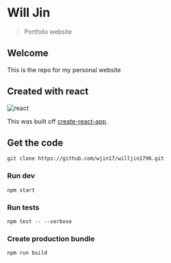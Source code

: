 # Will Jin

> Portfolio website

## Welcome

This is the repo for my personal website

## Created with react

![react][react-badge]

This was built off [create-react-app][cra].

## Get the code

```
git clone https://github.com/wjin17/willjin1796.git
```

### Run dev

```
npm start
```

### Run tests

```
npm test -- --verbose
```

### Create production bundle

```
npm run build
```

[cra]: https://github.com/facebook/create-react-app
[react-badge]: https://img.shields.io/static/v1?label=React&message=16.12.0&color=blue
